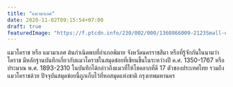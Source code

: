 ```yaml
---
title: "แมวมาเลศ"
date: 2020-11-02T09:15:54+07:00
draft: true
featuredImage: "https://f.ptcdn.info/230/002/000/1360866009-2123Small-o.jpg"
---
```

แมวโคราช หรือ แมวมาเลศ ต้นกำเนิดพบที่อำเภอพิมาย จังหวัดนครราชสีมา หรือที่รู้จักกันในนามว่าโคราช มีหลักฐานบันทึกเกี่ยวกับแมวโคราชในสมุดข่อยที่เขียนขึ้นในระหว่างปี ค.ศ. 1350-1767 หรือประมาณ พ.ศ. 1893-2310 ในบันทึกได้กล่าวถึงแมวที่ให้โชคลาภที่ดี 17 ตัวของประเทศไทย รวมถึงแมวโคราชด้วย ปัจจุบันสมุดข่อยนี้ถูกเก็บไว้ที่หอสมุดแห่งชาติ กรุงเทพมหานคร
